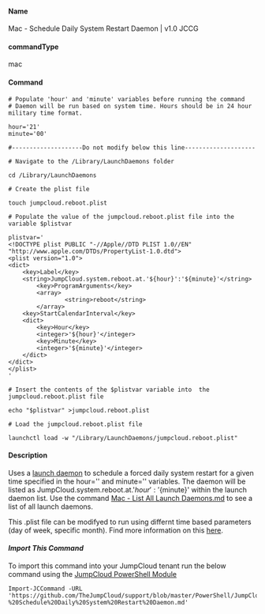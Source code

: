 #### Name

Mac - Schedule Daily System Restart Daemon | v1.0 JCCG

#### commandType

mac

#### Command

```
# Populate 'hour' and 'minute' variables before running the command
# Daemon will be run based on system time. Hours should be in 24 hour military time format.

hour='21'
minute='00'

#--------------------Do not modify below this line--------------------

# Navigate to the /Library/LaunchDaemons folder

cd /Library/LaunchDaemons

# Create the plist file

touch jumpcloud.reboot.plist

# Populate the value of the jumpcloud.reboot.plist file into the variable $plistvar

plistvar='
<!DOCTYPE plist PUBLIC "-//Apple//DTD PLIST 1.0//EN" "http://www.apple.com/DTDs/PropertyList-1.0.dtd">
<plist version="1.0">
<dict>
    <key>Label</key>
    <string>JumpCloud.system.reboot.at.'${hour}':'${minute}'</string>
        <key>ProgramArguments</key>
        <array>
                <string>reboot</string>
        </array>
    <key>StartCalendarInterval</key>
    <dict>
        <key>Hour</key>
        <integer>'${hour}'</integer>
        <key>Minute</key>
        <integer>'${minute}'</integer>
    </dict>
</dict>
</plist>
'

# Insert the contents of the $plistvar variable into  the jumpcloud.reboot.plist file

echo "$plistvar" >jumpcloud.reboot.plist

# Load the jumpcloud.reboot.plist file

launchctl load -w "/Library/LaunchDaemons/jumpcloud.reboot.plist"
```

#### Description

Uses a [launch daemon](https://developer.apple.com/library/archive/documentation/MacOSX/Conceptual/BPSystemStartup/Chapters/CreatingLaunchdJobs.html) to schedule a forced daily system restart for a given time specified in the hour='' and minute='' variables. The daemon will be listed as JumpCloud.system.reboot.at.'${hour}':'${minute}' within the launch daemon list. Use the command [Mac - List All Launch Daemons.md](https://github.com/TheJumpCloud/support/blob/master/PowerShell/JumpCloud%20Commands%20Gallery/Mac%20Commands/LaunchDaemons/Mac%20-%20List%20All%20Launch%20Daemons.md) to see a list of all launch daemons.

This .plist file can be modifyed to run using differnt time based parameters (day of week, specific month). Find more information on this [here](https://developer.apple.com/library/archive/documentation/MacOSX/Conceptual/BPSystemStartup/Chapters/ScheduledJobs.html#//apple_ref/doc/uid/10000172i-CH1-SW1).

#### *Import This Command*

To import this command into your JumpCloud tenant run the below command using the [JumpCloud PowerShell Module](https://github.com/TheJumpCloud/support/wiki/Installing-the-JumpCloud-PowerShell-Module)

```
Import-JCCommand -URL 'https://github.com/TheJumpCloud/support/blob/master/PowerShell/JumpCloud%20Commands%20Gallery/Mac%20Commands/LaunchDaemons/Mac%20-%20Schedule%20Daily%20System%20Restart%20Daemon.md'
```
